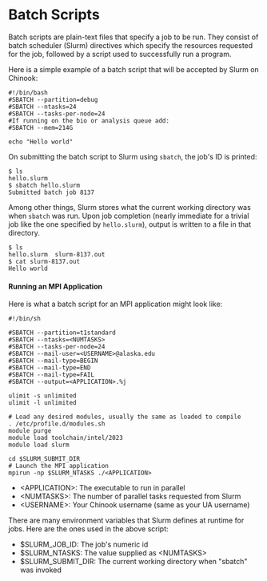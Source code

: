 # Batch Scripts

Batch scripts are plain-text files that specify a job to be run. They consist of batch scheduler \(Slurm\) directives which specify the resources requested for the job, followed by a script used to successfully run a program.

Here is a simple example of a batch script that will be accepted by Slurm on Chinook:

```text
#!/bin/bash
#SBATCH --partition=debug
#SBATCH --ntasks=24
#SBATCH --tasks-per-node=24
#If running on the bio or analysis queue add:
#SBATCH --mem=214G

echo "Hello world"
```

On submitting the batch script to Slurm using `sbatch`, the job's ID is printed:

```text
$ ls
hello.slurm
$ sbatch hello.slurm
Submitted batch job 8137
```

Among other things, Slurm stores what the current working directory was when `sbatch` was run. Upon job completion \(nearly immediate for a trivial job like the one specified by `hello.slurm`\), output is written to a file in that directory.

```text
$ ls
hello.slurm  slurm-8137.out
$ cat slurm-8137.out
Hello world
```

#### Running an MPI Application <a id="batch-scripts-mpi"></a>

Here is what a batch script for an MPI application might look like:

```text
#!/bin/sh

#SBATCH --partition=t1standard
#SBATCH --ntasks=<NUMTASKS>
#SBATCH --tasks-per-node=24
#SBATCH --mail-user=<USERNAME>@alaska.edu
#SBATCH --mail-type=BEGIN
#SBATCH --mail-type=END
#SBATCH --mail-type=FAIL
#SBATCH --output=<APPLICATION>.%j

ulimit -s unlimited
ulimit -l unlimited

# Load any desired modules, usually the same as loaded to compile
. /etc/profile.d/modules.sh
module purge
module load toolchain/intel/2023
module load slurm

cd $SLURM_SUBMIT_DIR
# Launch the MPI application
mpirun -np $SLURM_NTASKS ./<APPLICATION>
```

* &lt;APPLICATION&gt;: The executable to run in parallel
* &lt;NUMTASKS&gt;: The number of parallel tasks requested from Slurm
* &lt;USERNAME&gt;: Your Chinook username \(same as your UA username\)

There are many environment variables that Slurm defines at runtime for jobs. Here are the ones used in the above script:

* $SLURM\_JOB\_ID: The job's numeric id
* $SLURM\_NTASKS: The value supplied as &lt;NUMTASKS&gt;
* $SLURM\_SUBMIT\_DIR: The current working directory when "sbatch" was invoked

